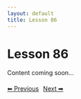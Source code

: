 ```yaml
---
layout: default
title: Lesson 86
---
```


# Lesson 86

Content coming soon...

<div style="margin-top: 20px;">
<a href="/docs/Intermediate/Lessons/lesson_85.md" style="margin-right: 10px;">⬅ Previous</a><a href="/docs/Intermediate/Lessons/lesson_87.md">Next ➡</a>
</div>
